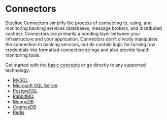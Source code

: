 # Connectors

Steeltoe Connectors simplify the process of connecting to, using, and monitoring backing services
(databases, message brokers, and distributed caches).
Connectors are primarily a bonding layer between your infrastructure and your application.
Connectors don't directly manipulate the connection to backing services, but do contain logic
for turning raw credentials into formatted connection strings and also provide health monitoring tools.

Get started with the [basic concepts](usage.md) or go directly to any supported technology:

- [MySQL](mysql.md)
- [Microsoft SQL Server](microsoft-sql-server.md)
- [PostgreSQL](postgresql.md)
- [RabbitMQ](rabbitmq.md)
- [MongoDB](mongodb.md)
- [CosmosDB](cosmosdb.md)
- [Redis](redis.md)
